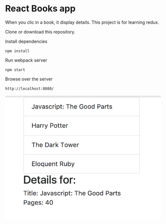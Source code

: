 # React Books app

When you clic in a book, it display details. This project is for learning redux.

Clone or download this repository.

Install dependencies
```
npm install
```

Run webpack server
```
npm start
```

Browse over the server
```
http://localhost:8080/
```

![React Books](reactjs-books.png "React Books")
